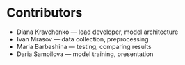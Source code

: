 # Contributors

- Diana Kravchenko — lead developer, model architecture
- Ivan Mrasov — data collection, preprocessing
- Maria Barbashina — testing, comparing results
- Daria Samoilova — model training, presentation

